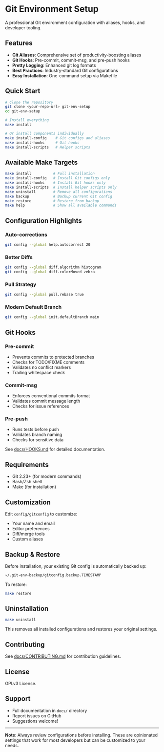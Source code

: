 # Git Environment Setup

A professional Git environment configuration with aliases, hooks, and developer tooling.

## Features

- **Git Aliases**: Comprehensive set of productivity-boosting aliases
- **Git Hooks**: Pre-commit, commit-msg, and pre-push hooks
- **Pretty Logging**: Enhanced git log formats
- **Best Practices**: Industry-standard Git configurations
- **Easy Installation**: One-command setup via Makefile

## Quick Start

```bash
# Clone the repository
git clone <your-repo-url> git-env-setup
cd git-env-setup

# Install everything
make install

# Or install components individually
make install-config    # Git configs and aliases
make install-hooks     # Git hooks
make install-scripts   # Helper scripts
```

## Available Make Targets

```bash
make install          # Full installation
make install-config   # Install Git configs only
make install-hooks    # Install Git hooks only
make install-scripts  # Install helper scripts only
make uninstall        # Remove all configurations
make backup           # Backup current Git config
make restore          # Restore from backup
make help             # Show all available commands
```

## Configuration Highlights

### Auto-corrections
```bash
git config --global help.autocorrect 20
```

### Better Diffs
```bash
git config --global diff.algorithm histogram
git config --global diff.colorMoved zebra
```

### Pull Strategy
```bash
git config --global pull.rebase true
```

### Modern Default Branch
```bash
git config --global init.defaultBranch main
```

## Git Hooks

### Pre-commit
- Prevents commits to protected branches
- Checks for TODO/FIXME comments
- Validates no conflict markers
- Trailing whitespace check

### Commit-msg
- Enforces conventional commits format
- Validates commit message length
- Checks for issue references

### Pre-push
- Runs tests before push
- Validates branch naming
- Checks for sensitive data

See [docs/HOOKS.md](docs/HOOKS.md) for detailed documentation.

## Requirements

- Git 2.23+ (for modern commands)
- Bash/Zsh shell
- Make (for installation)

## Customization

Edit `config/gitconfig` to customize:
- Your name and email
- Editor preferences
- Diff/merge tools
- Custom aliases

## Backup & Restore

Before installation, your existing Git config is automatically backed up:
```bash
~/.git-env-backup/gitconfig.backup.TIMESTAMP
```

To restore:
```bash
make restore
```

## Uninstallation

```bash
make uninstall
```

This removes all installed configurations and restores your original settings.

## Contributing

See [docs/CONTRIBUTING.md](docs/CONTRIBUTING.md) for contribution guidelines.

## License

GPLv3 License.

## Support

- Full documentation in `docs/` directory
- Report issues on GitHub
- Suggestions welcome!

---

**Note**: Always review configurations before installing. These are opinionated settings that work for most developers but can be customized to your needs.